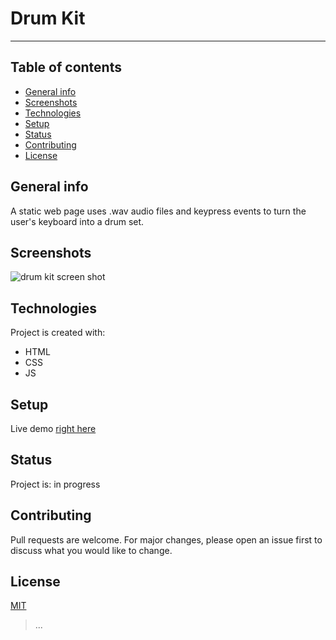 # Drum Kit
---

## Table of contents

* [General info](#general-info)
* [Screenshots](#screenshots)
* [Technologies](#technologies)
* [Setup](#setup)
* [Status](#status)
* [Contributing](#contributing)
* [License](#license)

## General info

A static web page  uses .wav audio files and keypress events to turn the user's keyboard into a drum set.

## Screenshots

![drum kit screen shot](.public/images/screen-shot.png)

## Technologies

Project is created with:

* HTML
* CSS
* JS

## Setup

Live demo [right here](https://krystynamil.github.io/Drum-Kit/)

## Status

Project is: in progress

## Contributing

Pull requests are welcome. For major changes, please open an issue first to discuss what you would like to change.

## License

[MIT]()
> ...
